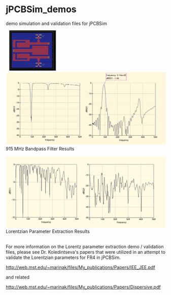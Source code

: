 # jPCBSim_demos
demo simulation and validation files for jPCBSim
<BR>
<img src="https://github.com/tvelliott/jPCBSim_demos/blob/master/bpf_915/bpf_915_filter_results.gif">
915 MHz Bandpass Filter Results
<BR>
<BR>
<img src="https://github.com/tvelliott/jPCBSim_demos/blob/master/lorentz_experiment_koledintseva_et_al/lorentz_sim_results.gif">
Lorentzian Parameter Extraction Results
<BR>
<BR>

For more information on the Lorentz parameter extraction demo / validation files, please see
Dr. Koledintseva's papers that were utilized in an attempt to validate the Lorentzian parameters for FR4 in jPCBSim.

http://web.mst.edu/~marinak/files/My_publications/Papers/IEE_JEE.pdf

and related

http://web.mst.edu/~marinak/files/My_publications/Papers/Dispersive.pdf
